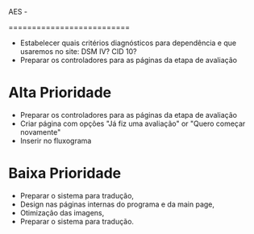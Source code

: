 AES - 

==========================
* Estabelecer quais critérios diagnósticos para dependência e que usaremos no site: DSM IV? CID 10?
* Preparar os controladores para as páginas da etapa de avaliação


Alta Prioridade
==========================
* Preparar os controladores para as páginas da etapa de avaliação
* Criar página com opções "Já fiz uma avaliação" or "Quero começar novamente"
* Inserir no fluxograma


Baixa Prioridade
==========================
* Preparar o sistema para tradução,
* Design nas páginas internas do programa e da main page,
* Otimização das imagens,
* Preparar o sistema para tradução.








